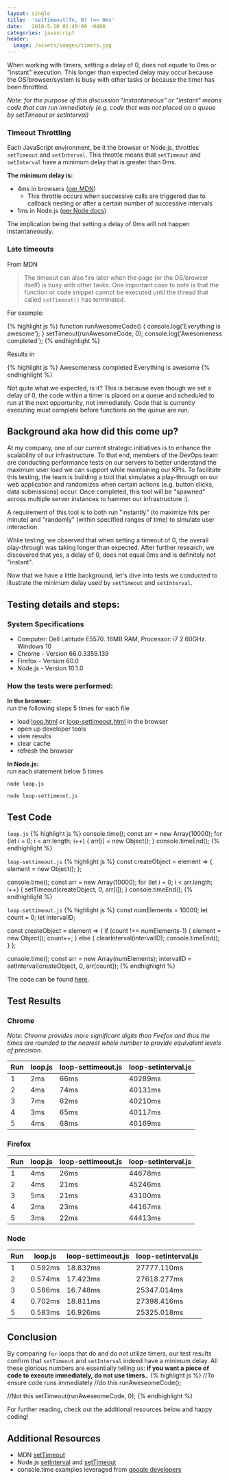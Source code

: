 ```yaml
---
layout: single
title:  'setTimeout(fn, 0) !== 0ms'
date:   2018-5-10 01:49:00 -0400
categories: javascript
header:
  image: /assets/images/timers.jpg
---
```

When working with timers, setting a delay of 0, does not equate to 0ms or "instant" execution. This longer than expected delay may occur because the OS/browser/system is busy with other tasks or because the timer has been throttled.

_Note: for the purpose of this discussion "instantaneous" or "instant" means code that can run immediately (e.g. code that was not placed on a queue by setTimeout or setInterval)_

### Timeout Throttling
Each JavaScript environment, be it the browser or Node.js, throttles `setTimeout` and `setInterval`. This throttle means that `setTimeout` and `setInterval` have a minimum delay that is greater than 0ms.  

**The minimum delay is:**
- 4ms in browsers ([per MDN](https://developer.mozilla.org/en-US/docs/Web/API/WindowOrWorkerGlobalScope/setTimeout#Notes))
  - This throttle occurs when successive calls are triggered due to callback nesting or after a certain number of successive intervals
- 1ms in Node.js ([per Node docs](https://nodejs.org/api/timers.html#timers_settimeout_callback_delay_args))

The implication being that setting a delay of 0ms will not happen instantaneously.

### Late timeouts
From MDN
> The timeout can also fire later when the page (or the OS/browser itself) is busy with other tasks.  One important case to note is that the function or code snippet cannot be executed until the thread that called `setTimeout()` has terminated. 

For example:

{% highlight js %}
function runAwesomeCode() {
    console.log('Everything is awesome');
}
setTimeout(runAwesomeCode, 0);
console.log('Awesomeness completed');
{% endhighlight %}

Results in

{% highlight js %}
Awesomeness completed
Everything is awesome
{% endhighlight %}

Not quite what we expected, is it?  This is because even though we set a delay of 0, the code within a timer is placed on a queue and scheduled to run at the next opportunity, not immediately. Code that is currently executing  must complete before functions on the queue are run.

## Background aka how did this come up?
At my company, one of our current strategic initiatives is to enhance the scalability of our infrastructure.  To that end, members of the DevOps team are conducting performance tests on our servers to better understand the maximum user load we can support while maintaining our KPIs. To facilitate this testing, the team is building a tool that simulates a play-through on our web application and randomizes when certain actions (e.g. button clicks, data submissions) occur. Once completed, this tool will be "spawned" across multiple server instances to hammer our infrastructure :).

A requirement of this tool is to both run "instantly" (to maximize hits per minute) and "randomly" (within specified ranges of time) to simulate user interaction.

While testing, we observed that when setting a timeout of 0, the overall play-through was taking longer than expected.  After further research, we discovered that yes, a delay of 0, does not equal 0ms and is definitely not "instant".  

Now that we have a little background, let's dive into tests we conducted to illustrate the minimum delay used by `setTimeout` and `setInterval`.

## Testing details and steps:

### System Specifications
- Computer: Dell Latitude E5570. 16MB RAM, Processor: i7 2.60GHz. Windows 10
- Chrome - Version 66.0.3359.139
- Firefox - Version 60.0
- Node.js - Version 10.1.0

### How the tests were performed:  
**In the browser:**  
run the following steps 5 times for each file
- load [loop.html](https://github.com/ajahne/js-examples/blob/master/timers/settimeout/loop.html) or [loop-settimeout.html](https://github.com/ajahne/js-examples/blob/master/timers/settimeout/loop-settimeout.html) in the browser
- open up developer tools
- view results
- clear cache
- refresh the browser

**In Node.js:**  
run each statement below 5 times
```
node loop.js
```
```
node loop-settimeout.js
```

## Test Code
`loop.js`
{% highlight js %}
console.time();
const arr = new Array(10000);
for (let i = 0; i < arr.length; i++) {
  arr[i] = new Object();
}
console.timeEnd();
{% endhighlight %}

`loop-settimeout.js`
{% highlight js %}
const createObject = element => {
  element = new Object();
};

console.time();
const arr = new Array(10000);
for (let i = 0; i < arr.length; i++) {
  setTimeout(createObject, 0, arr[i]);
}
console.timeEnd();
{% endhighlight %}

`loop-settimeout.js`
{% highlight js %}
const numElements = 10000;
let count = 0;
let intervalID;

const createObject = element => {
  if (count !== numElements-1) {
    element = new Object();
    count++;
  }
  else {
    clearInterval(intervalID);
    console.timeEnd();
  }
};

console.time();
const arr = new Array(numElements);
intervalID = setInterval(createObject, 0, arr[count]);
{% endhighlight %}

The code can be found [here](https://github.com/ajahne/js-examples/tree/master/timers/settimeout).

## Test Results
### Chrome
_Note: Chrome provides more significant digits than Firefox and thus the times are rounded to the nearest whole number to provide equivalent levels of precision._

|Run      |loop.js      |loop-settimeout.js|loop-setinterval.js
|---------|-------------|------------------|------------------|
|1        |2ms          |66ms              |40289ms
|2        |4ms          |74ms              |40131ms
|3        |7ms          |62ms              |40210ms
|4        |3ms          |65ms              |40117ms
|5        |4ms          |68ms              |40169ms

### Firefox  

|Run      |loop.js      |loop-settimeout.js|loop-setinterval.js
|---------|-------------|------------------|------------------|
|1        |4ms          |26ms              |44678ms
|2        |4ms          |21ms              |45246ms
|3        |5ms          |21ms              |43100ms
|4        |2ms          |23ms              |44167ms
|5        |3ms          |22ms              |44413ms

### Node  

|Run      |loop.js      |loop-settimeout.js|loop-setinterval.js
|---------|-------------|------------------|------------------|
|1        |0.592ms      |18.832ms          |27777.110ms
|2        |0.574ms      |17.423ms          |27618.277ms          
|3        |0.586ms      |16.748ms          |25347.014ms
|4        |0.702ms      |18.811ms          |27398.416ms
|5        |0.583ms      |16.926ms          |25325.018ms

## Conclusion
By comparing `for` loops that do and do not utilize timers, our test results confirm that `setTimeout` and `setInterval` indeed have a minimum delay. All these glorious numbers are essentially telling us: **if you want a piece of code to execute immediately, do not use timers.**. 
{% highlight js %}
//To ensure code runs immediately
//do this
runAweseomeCode();

//Not this
setTimeout(runAweseomeCode, 0);
{% endhighlight %}

For further reading, check out the additional resources below and happy coding! 

## Additional Resources
- MDN [setTimeout](https://developer.mozilla.org/en-US/docs/Web/API/WindowOrWorkerGlobalScope/setTimeout)
- Node.js [setInterval](https://nodejs.org/api/timers.html#timers_setinterval_callback_delay_args)
and [setTimeout](https://nodejs.org/api/timers.html#timers_settimeout_callback_delay_args)
- console.time examples leveraged from [google developers](https://developers.google.com/web/tools/chrome-devtools/console/console-reference)
